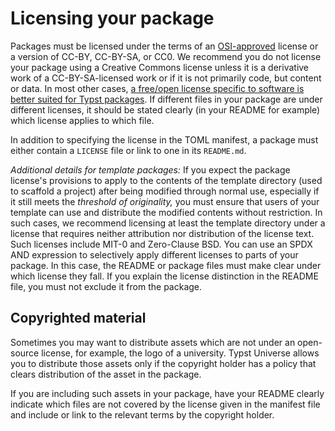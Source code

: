 # Licensing your package

Packages must be licensed under the terms of an [OSI-approved][OSI] license or a
version of CC-BY, CC-BY-SA, or CC0. We recommend you do not license your package
using a Creative Commons license unless it is a derivative work of a
CC-BY-SA-licensed work or if it is not primarily code, but content or data. In
most other cases, [a free/open license specific to software is better suited for
Typst packages][cc-faq]. If different files in your package are under different
licenses, it should be stated clearly (in your README for example) which license
applies to which file.

In addition to specifying the license in the TOML manifest, a package must
either contain a `LICENSE` file or link to one in its `README.md`.

*Additional details for template packages:* If you expect the package
license's provisions to apply to the contents of the template directory (used
to scaffold a project) after being modified through normal use, especially if
it still meets the _threshold of originality,_ you must ensure that users of
your template can use and distribute the modified contents without
restriction. In such cases, we recommend licensing at least the template
directory under a license that requires neither attribution nor distribution
of the license text. Such licenses include MIT-0 and Zero-Clause BSD. You can
use an SPDX AND expression to selectively apply different licenses to parts of
your package. In this case, the README or package files must make clear under
which license they fall. If you explain the license distinction in the README
file, you must not exclude it from the package.

## Copyrighted material

Sometimes you may want to distribute assets which are not under an open-source
license, for example, the logo of a university. Typst Universe allows you to
distribute those assets only if the copyright holder has a policy that clears
distribution of the asset in the package.

If you are including such assets in your package, have your README clearly
indicate which files are not covered by the license given in the manifest file
and include or link to the relevant terms by the copyright holder.

[cc-faq]: https://creativecommons.org/faq/#can-i-apply-a-creative-commons-license-to-software
[OSI]: https://opensource.org/licenses/
